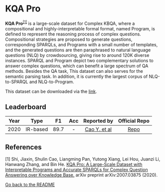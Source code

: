# KQA Pro

**KQA Pro**<sup>[[1]](#myfootnote1)</sup> is a large-scale dataset for Complex KBQA, where a compositional and highly-interpretable formal format, named Program, is defined to represent the reasoning process of complex questions. 
Compositional strategies are proposed to generate questions, corresponding SPARQLs, and Programs with a small number of templates, and the generated questions are then paraphrased to natural language questions (NLQ) 
by crowdsourcing, giving rise to around 120K diverse instances. SPARQL and Program depict two complementary solutions to answer complex questions, which can benefit a large spectrum of QA methods. Besides the QA task, 
This dataset can also serves for the semantic parsing task. In addition, it is currently the largest corpus of NLQ-to-SPARQL and NLQ-to-Program.

This dataset can be downloaded via the [link](http://thukeg.gitee.io/kqa-pro/).

## Leaderboard
| Year | Type | F1 | Acc | Reported by | Official Repo |
|:----:|:----:|:--:|:---:|:-----------:|:-------------:|
| 2020 | IR-based | 89.7 | - | [Cao Y. et al](https://arxiv.org/pdf/2007.03875.pdf) | [Repo](https://github.com/shijx12/KQAPro_Baselines) |

## References
<a name="myfootnote1">[1]</a> Shi, Jiaxin, Shulin Cao, Liangming Pan, Yutong Xiang, Lei Hou, Juanzi Li, Hanwang Zhang, and Bin He. [KQA Pro: A Large-Scale Dataset with Interpretable Programs and Accurate SPARQLs for Complex Question Answering over Knowledge Base.](https://arxiv.org/pdf/2007.03875.pdf) arXiv preprint arXiv:2007.03875 (2020).


[Go back to the README](../README.md)
